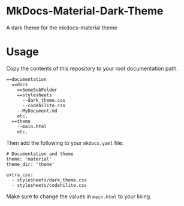 # MkDocs-Material-Dark-Theme
A dark theme for the mkdocs-material theme

# Usage

Copy the contents of this repository to your root documentation path.

```
==documentation
  ==docs
    ==SomeSubFolder
    ==stylesheets
      --dark_theme.css
      --codehilite.css
    --MyDocument.md
    etc.
  ==theme
    --main.html
    etc.
```

Then add the following to your ```mkdocs.yaml``` file:

```
# Documentation and theme
theme: 'material'
theme_dir: 'theme'

extra_css:
  - stylesheets/dark_theme.css
  - stylesheets/codehilite.css
```

Make sure to change the values in ```main.html``` to your liking.
